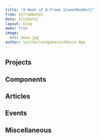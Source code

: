 ```yaml
---
title: "A Week of A-Frame ${weekNumber}"
from: ${fromDate}
date: ${toDate}
layout: blog
awoa: true
image:
  src: awoa.jpg
author: twitter|andgokevin|Kevin Ngo
---
```


<script async src="//platform.twitter.com/widgets.js" charset="utf-8"></script>

<div class="tweets tweets-feature">
</div>

<!-- more -->

## Projects

<div class="tweets">
</div>

## Components

<div class="tweets">
</div>

## Articles

<div class="tweets">
</div>

## Events

<div class="tweets">
</div>

## Miscellaneous

<div class="tweets">
</div>
